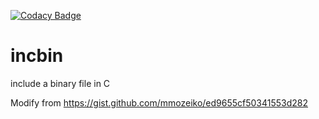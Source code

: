 [![Codacy Badge](https://api.codacy.com/project/badge/Grade/7a46eac236654970b96a01e19d8f6cb8)](https://www.codacy.com/manual/kuopinghsu/incbin?utm_source=github.com&amp;utm_medium=referral&amp;utm_content=kuopinghsu/incbin&amp;utm_campaign=Badge_Grade)

# incbin
include a binary file in C

Modify from <https://gist.github.com/mmozeiko/ed9655cf50341553d282>

